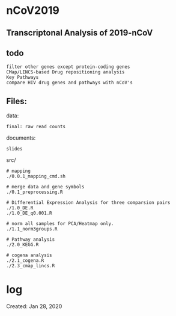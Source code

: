 # nCoV2019

## Transcriptonal Analysis of 2019-nCoV

## todo
    filter other genes except protein-coding genes
    CMap/LINCS-based Drug repositioning analysis
    Key Pathways
    compare HIV drug genes and pathways with nCoV's

## Files: 

data: 

    final: raw read counts

documents: 
    
    slides

src/

    # mapping
    ./0.0.1_mapping_cmd.sh
    
    # merge data and gene symbols
    ./0.1_preprocessing.R  

    # Differential Expression Analysis for three comparsion pairs
    ./1.0_DE.R 
    ./1.0_DE_q0.001.R

    # norm all samples for PCA/Heatmap only. 
    ./1.1_norm3groups.R  

    # Pathway analysis
    ./2.0_KEGG.R

    # cogena analysis
    ./2.1_cogena.R
    ./2.3_cmap_lincs.R

# log
Created: Jan 28, 2020
